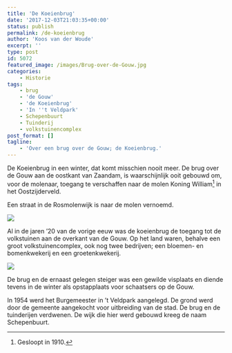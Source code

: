 ```yaml
---
title: 'De Koeienbrug'
date: '2017-12-03T21:03:35+00:00'
status: publish
permalink: /de-koeienbrug
author: 'Koos van der Woude'
excerpt: ''
type: post
id: 5072
featured_image: /images/Brug-over-de-Gouw.jpg
categories:
    - Historie
tags:
    - brug
    - 'de Gouw'
    - 'de Koeienbrug'
    - 'In ''t Veldpark'
    - Schepenbuurt
    - Tuinderij
    - volkstuinencomplex
post_format: []
tagline:
    - 'Over een brug over de Gouw; de Koeienbrug.'
---
```

De Koeienbrug in een winter, dat komt misschien nooit meer. De brug over de Gouw aan de oostkant van Zaandam, is waarschijnlijk ooit gebouwd om, voor de molenaar, toegang te verschaffen naar de molen Koning William[^1] in het Oostzijderveld.

Een straat in de Rosmolenwijk is naar de molen vernoemd.

![](/images/Brug-Koos_0001.jpg)

Al in de jaren ’20 van de vorige eeuw was de koeienbrug de toegang tot de volkstuinen aan de overkant van de Gouw. Op het land waren, behalve een groot volkstuinencomplex, ook nog twee bedrijven; een bloemen- en bomenkwekerij en een groetenkwekerij.

![](/images/Brug-over-de-Gouw.jpg)

De brug en de ernaast gelegen steiger was een gewilde visplaats en diende tevens in de winter als opstapplaats voor schaatsers op de Gouw.

In 1954 werd het Burgemeester in ’t Veldpark aangelegd. De grond werd door de gemeente aangekocht voor uitbreiding van de stad. De brug en de tuinderijen verdwenen. De wijk die hier werd gebouwd kreeg de naam Schepenbuurt.

[^1]: Gesloopt in 1910.